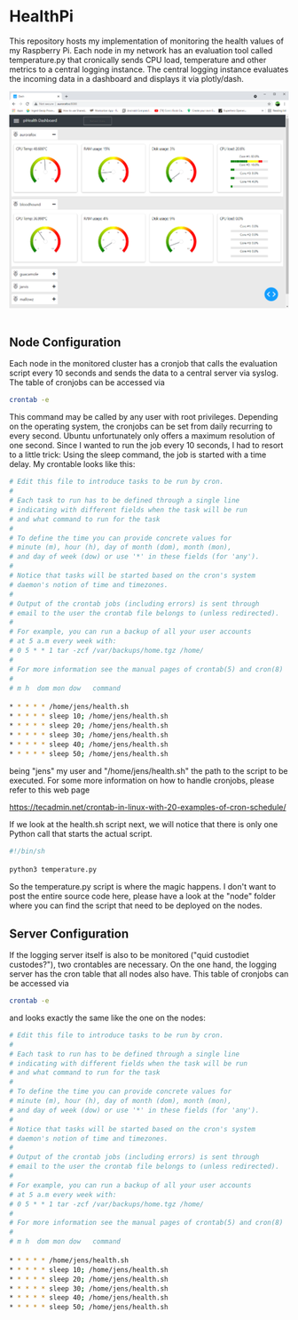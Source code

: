 # HealthPi

This repository hosts my implementation of monitoring the health values of my Raspberry Pi. 
Each node in my network has an evaluation tool called temperature.py that cronically sends CPU load, 
temperature and other metrics to a central logging instance. The central logging instance evaluates the 
incoming data in a dashboard and displays it via plotly/dash. 

![HealthPi_Dash](/images/dashboard.png)
<br/><br/>

## Node Configuration

Each node in the monitored cluster has a cronjob that calls the evaluation script every 10 seconds and sends the data to a central server via syslog.
The table of cronjobs can be accessed via

```bash
crontab -e
```

This command may be called by any user with root privileges. Depending on the operating system, the cronjobs can be set from 
daily recurring to every second. Ubuntu unfortunately only offers a maximum resolution of one second. 
Since I wanted to run the job every 10 seconds, I had to resort to a little trick: 
Using the sleep command, the job is started with a time delay. My crontable looks like this:

```bash
# Edit this file to introduce tasks to be run by cron.
#
# Each task to run has to be defined through a single line
# indicating with different fields when the task will be run
# and what command to run for the task
#
# To define the time you can provide concrete values for
# minute (m), hour (h), day of month (dom), month (mon),
# and day of week (dow) or use '*' in these fields (for 'any').
#
# Notice that tasks will be started based on the cron's system
# daemon's notion of time and timezones.
#
# Output of the crontab jobs (including errors) is sent through
# email to the user the crontab file belongs to (unless redirected).
#
# For example, you can run a backup of all your user accounts
# at 5 a.m every week with:
# 0 5 * * 1 tar -zcf /var/backups/home.tgz /home/
#
# For more information see the manual pages of crontab(5) and cron(8)
#
# m h  dom mon dow   command

* * * * * /home/jens/health.sh
* * * * * sleep 10; /home/jens/health.sh
* * * * * sleep 20; /home/jens/health.sh
* * * * * sleep 30; /home/jens/health.sh
* * * * * sleep 40; /home/jens/health.sh
* * * * * sleep 50; /home/jens/health.sh
```

being "jens" my user and "/home/jens/health.sh" the path to the script to be executed.
For some more information on how to handle cronjobs, please refer to this web page

https://tecadmin.net/crontab-in-linux-with-20-examples-of-cron-schedule/

If we look at the health.sh script next, we will notice that there is only one Python call that starts the actual script.

```bash
#!/bin/sh

python3 temperature.py
```

So the temperature.py script is where the magic happens. I don't want to post the entire source code here, please have a look at the "node" folder where you can find the script that need to be deployed on the nodes.

## Server Configuration

If the logging server itself is also to be monitored ("quid custodiet custodes?"), two crontables are necessary. On the one hand, the logging server has the cron table that all nodes also have. This table of cronjobs can be accessed via

```bash
crontab -e
```

and looks exactly the same like the one on the nodes:


```bash
# Edit this file to introduce tasks to be run by cron.
#
# Each task to run has to be defined through a single line
# indicating with different fields when the task will be run
# and what command to run for the task
#
# To define the time you can provide concrete values for
# minute (m), hour (h), day of month (dom), month (mon),
# and day of week (dow) or use '*' in these fields (for 'any').
#
# Notice that tasks will be started based on the cron's system
# daemon's notion of time and timezones.
#
# Output of the crontab jobs (including errors) is sent through
# email to the user the crontab file belongs to (unless redirected).
#
# For example, you can run a backup of all your user accounts
# at 5 a.m every week with:
# 0 5 * * 1 tar -zcf /var/backups/home.tgz /home/
#
# For more information see the manual pages of crontab(5) and cron(8)
#
# m h  dom mon dow   command

* * * * * /home/jens/health.sh
* * * * * sleep 10; /home/jens/health.sh
* * * * * sleep 20; /home/jens/health.sh
* * * * * sleep 30; /home/jens/health.sh
* * * * * sleep 40; /home/jens/health.sh
* * * * * sleep 50; /home/jens/health.sh
```


